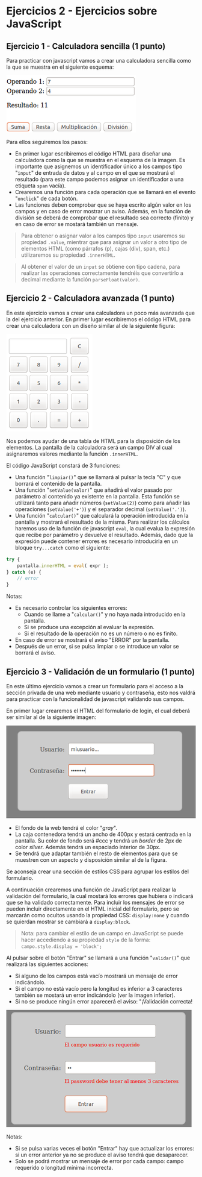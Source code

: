 # Ejercicios 2 - Ejercicios sobre JavaScript

## Ejercicio 1 - Calculadora sencilla (1 punto)

Para practicar con javascript vamos a crear una calculadora sencilla como la que se muestra en el siguiente esquema:

![Ejercicio calculadora sencilla](images/web_js/ejercicio_calculadora_sencilla.png "Ejercicio calculadora sencilla")

Para ellos seguiremos los pasos:

* En primer lugar escribiremos el código HTML para diseñar una calculadora como la que se muestra en el esquema de la imagen. Es importante que asignemos un identificador único a los campos tipo "`input`" de entrada de datos y al campo en el que se mostrará el resultado (para este campo podemos asignar un identificador a una etiqueta `span` vacía).
* Crearemos una función para cada operación que se llamará en el evento "`onclick`" de cada botón.
* Las funciones deben comprobar que se haya escrito algún valor en los campos y en caso de error mostrar un aviso. Además, en la función de división se deberá de comprobar que el resultado sea correcto (finito) y en caso de error se mostará también un mensaje.

> Para obtener o asignar valor a los campos tipo `input` usaremos su propiedad `.value`, mientrar que para asignar un valor a otro tipo de elementos HTML (como párrafos (p), cajas (div), span, etc.) utilizaremos su propiedad `.innerHTML`.

> Al obtener el valor de un `input` se obtiene con tipo cadena, para realizar las operaciones correctamente tendréis que convertirlo a decimal mediante la función `parseFloat(valor)`.



## Ejercicio 2 - Calculadora avanzada (1 punto)

En este ejercicio vamos a crear una calculadora un poco más avanzada que la del ejercicio anterior. En primer lugar escribiremos el código HTML para crear una calculadora con un diseño similar al de la siguiente figura:

![Ejercicio calculadora avanzada](images/web_js/ejercicio_calculadora_avanzada.png "Ejercicio calculadora avanzada")

Nos podemos ayudar de una tabla de HTML para la disposición de los elementos. La pantalla de la calculadora será un campo DIV al cual asignaremos valores mediante la función `.innerHTML`.

El código JavaScript constará de 3 funciones:

* Una función "`limpiar()`" que se llamará al pulsar la tecla "C" y que borrará el contenido de la pantalla.
* Una función "`setValue(valor)`" que añadirá el valor pasado por parámetro al contenido ya existente en la pantalla. Esta función se utilizará tanto para añadir números (`setValue(2)`) como para añadir las operaciones (`setValue('+')`) y el separador decimal (`setValue('.')`).
* Una función "`calcular()`" que calculará la operación introducida en la pantalla y mostrará el resultado de la misma. Para realizar los cálculos haremos uso de la función de javascript `eval`, la cual evalua la expresión que recibe por parámetro y devuelve el resultado. Además, dado que la expresión puede contener errores es necesario introducirla en un bloque `try...catch` como el siguiente:

```javascript
try {
    pantalla.innerHTML = eval( expr );
} catch (e) {
    // error
}
```

Notas:
* Es necesario controlar los siguientes errores:
  * Cuando se llame a "`calcular()`" y no haya nada introducido en la pantalla.
  * Si se produce una excepción al evaluar la expresión.
  * Si el resultado de la operación no es un número o no es finito.
* En caso de error se mostrará el aviso "ERROR" por la pantalla.
* Después de un error, si se pulsa limpiar o se introduce un valor se borrará el aviso.



## Ejercicio 3 - Validación de un formulario (1 punto)

En este último ejercicio vamos a crear un formulario para el acceso a la sección privada de una web mediante usuario y contraseña, esto nos valdrá para practicar con la funcionalidad de javascript validando sus campos.

En primer lugar crearemos el HTML del formulario de login, el cual deberá ser similar al de la siguiente imagen:

![Ejercicio login](images/web_js/ejercicio_login_1.png "Ejercicio login")

* El fondo de la web tendrá el color "_gray_".
* La caja contenedora tendrá un ancho de 400px y estará centrada en la pantalla. Su color de fondo será #ccc y tendrá un _border_ de 2px de color _silver_. Además tendrá un espaciado interior de 30px.
* Se tendrá que adaptar también el resto de elementos para que se muestren con un aspecto y disposición similar al de la figura.

Se aconseja crear una sección de estilos CSS para agrupar los estilos del formulario.

A continuación crearemos una función de JavaScript para realizar la validación del formulario, la cual mostará los errores que hubiera o indicará que se ha validado correctamente. Para incluir los mensajes de error se pueden incluir directamente en el HTML inicial del formulario, pero se marcarán como ocultos usando la propiedad CSS: `display:none` y cuando se quierdan mostrar se cambiará a `display:block`.

> Nota: para cambiar el estilo de un campo en JavaScript se puede hacer accediendo a su propiedad `style` de la forma: `campo.style.display = 'block';`

Al pulsar sobre el botón "Entrar" se llamará a una función "`validar()`" que realizará las siguientes acciones:

* Si alguno de los campos está vacío mostrará un mensaje de error indicándolo.
* Si el campo no está vacío pero la longitud es inferior a 3 caracteres también se mostará un error indicándolo (ver la imagen inferior).
* Si no se produce ningún error aparecerá el aviso: "¡Validación correcta!

![Ejercicio login](images/web_js/ejercicio_login_2.png "Ejercicio login")

Notas:
* Si se pulsa varias veces el botón "Entrar" hay que actualizar los errores: si un error anterior ya no se produce el aviso tendrá que desaparecer.
* Solo se podrá mostrar un mensaje de error por cada campo: campo requerido o longitud mínima incorrecta.





